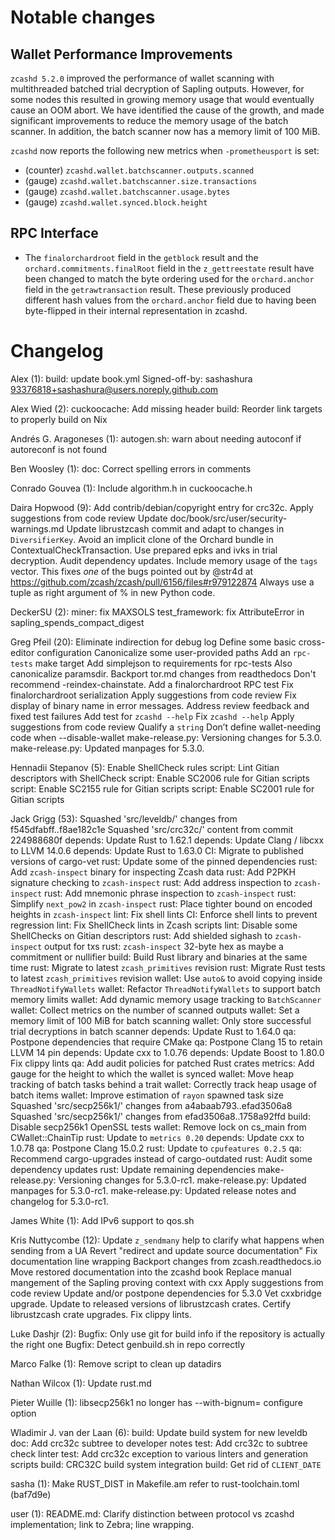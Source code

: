 Notable changes
===============

Wallet Performance Improvements
-------------------------------

`zcashd 5.2.0` improved the performance of wallet scanning with multithreaded
batched trial decryption of Sapling outputs. However, for some nodes this
resulted in growing memory usage that would eventually cause an OOM abort. We
have identified the cause of the growth, and made significant improvements to
reduce the memory usage of the batch scanner. In addition, the batch scanner now
has a memory limit of 100 MiB.

`zcashd` now reports the following new metrics when `-prometheusport` is set:

- (counter) `zcashd.wallet.batchscanner.outputs.scanned`
- (gauge) `zcashd.wallet.batchscanner.size.transactions`
- (gauge) `zcashd.wallet.batchscanner.usage.bytes`
- (gauge) `zcashd.wallet.synced.block.height`

RPC Interface
-------------

- The `finalorchardroot` field in the `getblock` result and the
  `orchard.commitments.finalRoot` field in the `z_gettreestate` result  have
  been changed to match the byte ordering used for the `orchard.anchor`
  field in the `getrawtransaction` result. These previously produced different
  hash values from the `orchard.anchor` field due to having been byte-flipped
  in their internal representation in zcashd.

Changelog
=========

Alex (1):
      build: update book.yml Signed-off-by: sashashura <93376818+sashashura@users.noreply.github.com>

Alex Wied (2):
      cuckoocache: Add missing header
      build: Reorder link targets to properly build on Nix

Andrés G. Aragoneses (1):
      autogen.sh: warn about needing autoconf if autoreconf is not found

Ben Woosley (1):
      doc: Correct spelling errors in comments

Conrado Gouvea (1):
      Include algorithm.h in cuckoocache.h

Daira Hopwood (9):
      Add contrib/debian/copyright entry for crc32c.
      Apply suggestions from code review
      Update doc/book/src/user/security-warnings.md
      Update librustzcash commit and adapt to changes in `DiversifierKey`.
      Avoid an implicit clone of the Orchard bundle in ContextualCheckTransaction.
      Use prepared epks and ivks in trial decryption.
      Audit dependency updates.
      Include memory usage of the `tags` vector. This fixes *one* of the bugs pointed out by @str4d at https://github.com/zcash/zcash/pull/6156/files#r979122874
      Always use a tuple as right argument of % in new Python code.

DeckerSU (2):
      miner: fix MAXSOLS
      test_framework: fix AttributeError in sapling_spends_compact_digest

Greg Pfeil (20):
      Eliminate indirection for debug log
      Define some basic cross-editor configuration
      Canonicalize some user-provided paths
      Add an `rpc-tests` make target
      Add simplejson to requirements for rpc-tests
      Also canonicalize paramsdir.
      Backport tor.md changes from readthedocs
      Don't recommend -reindex-chainstate.
      Add a finalorchardroot RPC test
      Fix finalorchardroot serialization
      Apply suggestions from code review
      Fix display of binary name in error messages.
      Address review feedback and fixed test failures
      Add test for `zcashd --help`
      Fix `zcashd --help`
      Apply suggestions from code review
      Qualify a `string`
      Don’t define wallet-needing code when --disable-wallet
      make-release.py: Versioning changes for 5.3.0.
      make-release.py: Updated manpages for 5.3.0.

Hennadii Stepanov (5):
      Enable ShellCheck rules
      script: Lint Gitian descriptors with ShellCheck
      script: Enable SC2006 rule for Gitian scripts
      script: Enable SC2155 rule for Gitian scripts
      script: Enable SC2001 rule for Gitian scripts

Jack Grigg (53):
      Squashed 'src/leveldb/' changes from f545dfabff..f8ae182c1e
      Squashed 'src/crc32c/' content from commit 224988680f
      depends: Update Rust to 1.62.1
      depends: Update Clang / libcxx to LLVM 14.0.6
      depends: Update Rust to 1.63.0
      CI: Migrate to published versions of cargo-vet
      rust: Update some of the pinned dependencies
      rust: Add `zcash-inspect` binary for inspecting Zcash data
      rust: Add P2PKH signature checking to `zcash-inspect`
      rust: Add address inspection to `zcash-inspect`
      rust: Add mnemonic phrase inspection to `zcash-inspect`
      rust: Simplify `next_pow2` in `zcash-inspect`
      rust: Place tighter bound on encoded heights in `zcash-inspect`
      lint: Fix shell lints
      CI: Enforce shell lints to prevent regression
      lint: Fix ShellCheck lints in Zcash scripts
      lint: Disable some ShellChecks on Gitian descriptors
      rust: Add shielded sighash to `zcash-inspect` output for txs
      rust: `zcash-inspect` 32-byte hex as maybe a commitment or nullifier
      build: Build Rust library and binaries at the same time
      rust: Migrate to latest `zcash_primitives` revision
      rust: Migrate Rust tests to latest `zcash_primitives` revision
      wallet: Use `auto&` to avoid copying inside `ThreadNotifyWallets`
      wallet: Refactor `ThreadNotifyWallets` to support batch memory limits
      wallet: Add dynamic memory usage tracking to `BatchScanner`
      wallet: Collect metrics on the number of scanned outputs
      wallet: Set a memory limit of 100 MiB for batch scanning
      wallet: Only store successful trial decryptions in batch scanner
      depends: Update Rust to 1.64.0
      qa: Postpone dependencies that require CMake
      qa: Postpone Clang 15 to retain LLVM 14 pin
      depends: Update cxx to 1.0.76
      depends: Update Boost to 1.80.0
      Fix clippy lints
      qa: Add audit policies for patched Rust crates
      metrics: Add gauge for the height to which the wallet is synced
      wallet: Move heap tracking of batch tasks behind a trait
      wallet: Correctly track heap usage of batch items
      wallet: Improve estimation of `rayon` spawned task size
      Squashed 'src/secp256k1/' changes from a4abaab793..efad3506a8
      Squashed 'src/secp256k1/' changes from efad3506a8..1758a92ffd
      build: Disable secp256k1 OpenSSL tests
      wallet: Remove lock on cs_main from CWallet::ChainTip
      rust: Update to `metrics 0.20`
      depends: Update cxx to 1.0.78
      qa: Postpone Clang 15.0.2
      rust: Update to `cpufeatures 0.2.5`
      qa: Recommend cargo-upgrades instead of cargo-outdated
      rust: Audit some dependency updates
      rust: Update remaining dependencies
      make-release.py: Versioning changes for 5.3.0-rc1.
      make-release.py: Updated manpages for 5.3.0-rc1.
      make-release.py: Updated release notes and changelog for 5.3.0-rc1.

James White (1):
      Add IPv6 support to qos.sh

Kris Nuttycombe (12):
      Update `z_sendmany` help to clarify what happens when sending from a UA
      Revert "redirect and update source documentation"
      Fix documentation line wrapping
      Backport changes from zcash.readthedocs.io
      Move restored documentation into the zcashd book
      Replace manual mangement of the Sapling proving context with cxx
      Apply suggestions from code review
      Update and/or postpone dependencies for 5.3.0
      Vet cxxbridge upgrade.
      Update to released versions of librustzcash crates.
      Certify librustzcash crate upgrades.
      Fix clippy lints.

Luke Dashjr (2):
      Bugfix: Only use git for build info if the repository is actually the right one
      Bugfix: Detect genbuild.sh in repo correctly

Marco Falke (1):
      Remove script to clean up datadirs

Nathan Wilcox (1):
      Update rust.md

Pieter Wuille (1):
      libsecp256k1 no longer has --with-bignum= configure option

Wladimir J. van der Laan (6):
      build: Update build system for new leveldb
      doc: Add crc32c subtree to developer notes
      test: Add crc32c to subtree check linter
      test: Add crc32c exception to various linters and generation scripts
      build: CRC32C build system integration
      build: Get rid of `CLIENT_DATE`

sasha (1):
      Make RUST_DIST in Makefile.am refer to rust-toolchain.toml (baf7d9e)

user (1):
      README.md: Clarify distinction between protocol vs zcashd implementation; link to Zebra; line wrapping.

